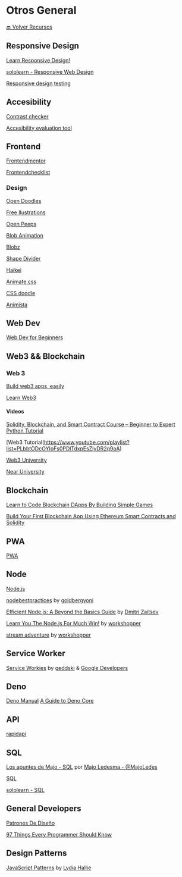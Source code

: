 # Otros General

[🔙 Volver Recursos](https://github.com/vanessamarely/recursos-frontend/)


## Responsive Design

[Learn Responsive Design!](https://web.dev/learn/design/intro/)

[sololearn - Responsive Web Design](https://www.sololearn.com/learning/1162)

[Responsive design testing](https://www.browserstack.com/responsive)

## Accesibility

[Contrast checker](https://webaim.org/resources/contrastchecker/)

[Accesibility evaluation tool](https://wave.webaim.org/)

## Frontend

[Frontendmentor](https://www.frontendmentor.io/)

[Frontendchecklist](https://frontendchecklist.io/)

### Design

[Open Doodles](https://www.opendoodles.com/)

[Free Ilustrations](https://undraw.co/illustrations)

[Open Peeps](https://www.openpeeps.com/)

[Blob Animation](https://blobanimation.com/)

[Blobz](https://toruskit.com/tools/blobz/#)

[Shape Divider](https://www.shapedivider.app/)

[Haikei](https://app.haikei.app/)

[Animate.css](https://animate.style/)

[CSS doodle](https://css-doodle.com/)

[Animista](https://animista.net/)


## Web Dev

[Web Dev for Beginners](https://github.com/microsoft/Web-Dev-For-Beginners)


## Web3 && Blockchain

### Web 3

[Build web3 apps, easily](https://thirdweb.com/)

[Learn Web3](https://www.learnweb3.io/)


#### Videos

[Solidity, Blockchain, and Smart Contract Course – Beginner to Expert Python Tutorial](https://www.youtube.com/watch?v=M576WGiDBdQ)

[Web3 Tutorial(https://www.youtube.com/playlist?list=PLbbtODcOYIoFs0PDlTdxpEsZiyDR2q9aA)

[Web3 University](https://www.web3.university/tracks/create-a-smart-contract)

[Near University](https://www.near.university/)


## Blockchain

[Learn to Code Blockchain DApps By Building Simple Games](https://cryptozombies.io/)

[Build Your First Blockchain App Using Ethereum Smart Contracts and Solidity](https://www.youtube.com/watch?v=coQ5dg8wM2o)

## PWA

[PWA](https://web.dev/learn/pwa/)


## Node

[Node.js](https://nodeschool.io/)

[nodebestpractices](https://github.com/goldbergyoni/nodebestpractices) by [goldbergyoni](https://github.com/goldbergyoni)

[Efficient Node.js: A Beyond the Basics Guide](https://github.com/samerbuna/efficient-node/blob/main/100-learning-node-runtime.adoc) by [
Dmitri Zaitsev](https://github.com/dmitriz)

[Learn You The Node.js For Much Win!](https://github.com/workshopper/stream-adventure) by [workshopper](https://github.com/workshopper)

[stream adventure](https://github.com/workshopper/stream-adventure) by [workshopper](https://github.com/workshopper)


## Service Worker

[Service Workies](https://serviceworkies.com/) by [geddski](https://mastery.games/) &  [Google Developers](https://web.dev/)


## Deno

[Deno Manual](https://deno.land/manual/introduction)
[A Guide to Deno Core](https://denolib.gitbook.io/guide/)


## API

[rapidapi](https://rapidapi.com/learn)


## SQL


[Los apuntes de Majo - SQL](https://drive.google.com/file/d/1SwcIcPijg0jSjLMAc86gDZV_iDmrKUih/view?usp=sharing) por [Majo Ledesma - @MajoLedes](https://twitter.com/MajoLedes) 

[SQL](https://sqlbolt.com/)

[sololearn - SQL](https://www.sololearn.com/learning/1060)


## General Developers
[Patrones De Diseño](https://refactoring.guru/es/design-patterns)

[97 Things Every Programmer Should Know](https://97-things-every-x-should-know.gitbooks.io/97-things-every-programmer-should-know/content/en/)


## Design Patterns

[JavaScript Patterns](https://javascriptpatterns.vercel.app/patterns) by [Lydia Hallie](https://github.com/lydiahallie)



